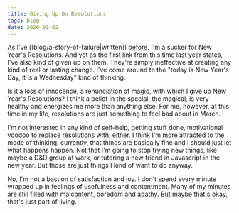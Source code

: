 ```yaml
---
title: Giving Up On Resolutions
tags: blog
date: 2020-01-02
---
```


As I've [[blog/a-story-of-failure|written]] [before](https://blog.travisbriggs.com/writing-a-song-a-day-in-2018-d4f2be32c40f), I'm a sucker for New Year's Resolutions. And yet as the first link from this time last year states, I've also kind of given up on them. They're simply ineffective at creating any kind of real or lasting change. I've come around to the "today is New Year's Day, it is a Wednesday" kind of thinking.

Is it a loss of innocence, a renunciation of magic, with which I give up New Year's Resolutions? I think a belief in the special, the magical, is very healthy and energizes me more than anything else. For me, however, at this time in my life, resolutions are just something to feel bad about in March.

I'm not interested in any kind of self-help, getting stuff done, motivational voodoo to replace resolutions with, either. I think I'm more attracted to the mode of thinking, currently, that things are basically fine and I should just let what happens happen. Not that I'm going to stop trying new things, like maybe a D&D group at work, or tutoring a new friend in Javascript in the new year. But those are just things I kind of want to do anyway.

No, I'm not a bastion of satisfaction and joy. I don't spend every minute wrapped up in feelings of usefulness and contentment. Many of my minutes are still filled with malcontent, boredom and apathy. But maybe that's okay, that's just part of living.
